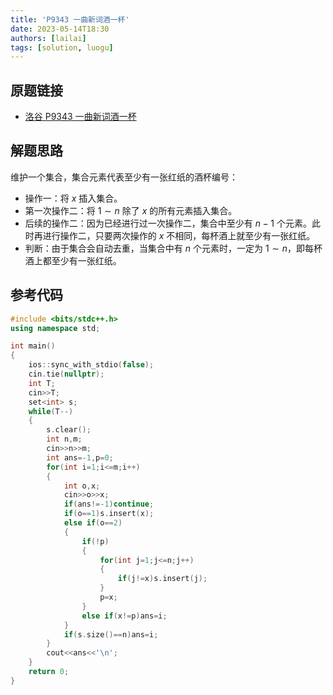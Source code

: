 ```yaml
---
title: 'P9343 一曲新词酒一杯'
date: 2023-05-14T18:30
authors: [lailai]
tags: [solution, luogu]
---
```


## 原题链接

- [洛谷 P9343 一曲新词酒一杯](https://www.luogu.com.cn/problem/P9343)

<!-- truncate -->

## 解题思路

维护一个集合，集合元素代表至少有一张红纸的酒杯编号：

- 操作一：将 $x$ 插入集合。
- 第一次操作二：将 $1\sim n$ 除了 $x$ 的所有元素插入集合。
- 后续的操作二：因为已经进行过一次操作二，集合中至少有 $n-1$ 个元素。此时再进行操作二，只要两次操作的 $x$ 不相同，每杯酒上就至少有一张红纸。
- 判断：由于集合会自动去重，当集合中有 $n$ 个元素时，一定为 $1\sim n$，即每杯酒上都至少有一张红纸。

## 参考代码

```cpp
#include <bits/stdc++.h>
using namespace std;

int main()
{
	ios::sync_with_stdio(false);
	cin.tie(nullptr);
	int T;
	cin>>T;
	set<int> s;
	while(T--)
	{
		s.clear();
		int n,m;
		cin>>n>>m;
		int ans=-1,p=0;
		for(int i=1;i<=m;i++)
		{
			int o,x;
			cin>>o>>x;
			if(ans!=-1)continue;
			if(o==1)s.insert(x);
			else if(o==2)
			{
				if(!p)
				{
					for(int j=1;j<=n;j++)
					{
						if(j!=x)s.insert(j);
					}
					p=x;
				}
				else if(x!=p)ans=i;
			}
			if(s.size()==n)ans=i;
		}
		cout<<ans<<'\n';
	}
	return 0;
}
```
